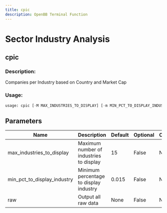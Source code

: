 ```yaml
---
title: cpic
description: OpenBB Terminal Function
---
```


# Sector Industry Analysis

## cpic

### Description: 

Companies per Industry based on Country and Market Cap

### Usage: 
```python
usage: cpic [-M MAX_INDUSTRIES_TO_DISPLAY] [-m MIN_PCT_TO_DISPLAY_INDUSTRY] [-r]
```

## Parameters

| Name | Description | Default | Optional | Choices |
| ---- | ----------- | ------- | -------- | ------- |
| max_industries_to_display | Maximum number of industries to display | 15 | False | None |
| min_pct_to_display_industry | Minimum percentage to display industry | 0.015 | False | None |
| raw | Output all raw data | None | False | None |


